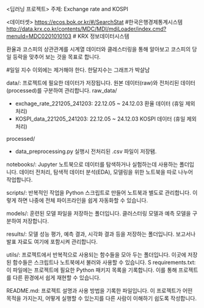 <딥러닝 프로젝트>
주제: Exchange rate and KOSPI

<데이터셋>
https://ecos.bok.or.kr/#/SearchStat #한국은행경제통계시스템
http://data.krx.co.kr/contents/MDC/MDI/mdiLoader/index.cmd?menuId=MDC0201010103  # KRX 정보데이터시스템



환율과 코스피의 상관관계를 시계열 데이터와 클레스터링을 통해 알아보고 코스피의 당일 등락을 맞추어 보는 것을 목표로 합니다.

#일일 지수 이외에는 제거해야 한다. 한달지수는 그래프가 박살남


data/: 프로젝트에 필요한 데이터가 저장됩니다. 원본 데이터(raw)와 전처리된 데이터(processed)를 구분하여 관리합니다.
raw_data/
- exchage_rate_221205_241203: 22.12.05 ~ 24.12.03 환율 데이터  (휴일 제외 처리)
- KOSPI_data_221205_241203: 22.12.05 ~ 24.12.03 KOSPI 데이터 (휴일 제외 처리)

processed/
- data_preprocessing.py 실행시 전처리된 .csv 파일이 저장됌.

notebooks/: Jupyter 노트북으로 데이터를 탐색하거나 실험하는데 사용하는 폴더입니다. 데이터 전처리, 탐색적 데이터 분석(EDA), 모델링을 위한 노트북을 따로 나누어 작업합니다.

scripts/: 반복적인 작업을 Python 스크립트로 만들어 노트북과 별도로 관리합니다. 이렇게 하면 나중에 전체 파이프라인을 쉽게 자동화할 수 있습니다.

models/: 훈련된 모델 파일을 저장하는 폴더입니다. 클러스터링 모델과 예측 모델을 구분하여 저장합니다.

results/: 모델 성능 평가, 예측 결과, 시각화 결과 등을 저장하는 폴더입니다. 보고서나 발표 자료도 여기에 포함시켜 관리합니다.

utils/: 프로젝트에서 반복적으로 사용되는 함수들을 모아 두는 폴더입니다. 이곳에 저장된 함수들은 스크립트나 노트북에서 불러와 사용할 수 있습니다.
S
requirements.txt: 이 파일에는 프로젝트에 필요한 Python 패키지 목록을 기록합니다. 이를 통해 프로젝트를 다른 환경에서 쉽게 재현할 수 있습니다.

README.md: 프로젝트 설명과 사용 방법을 기록한 파일입니다. 이 프로젝트가 어떤 목적을 가지는지, 어떻게 실행할 수 있는지를 다른 사람이 이해하기 쉽도록 작성합니다.